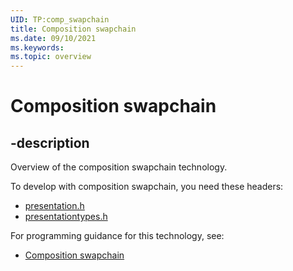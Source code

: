```yaml
---
UID: TP:comp_swapchain
title: Composition swapchain
ms.date: 09/10/2021
ms.keywords: 
ms.topic: overview
---
```


# Composition swapchain

## -description

Overview of the composition swapchain technology.

To develop with composition swapchain, you need these headers:

 * [presentation.h](../presentation/index.md)
 * [presentationtypes.h](../presentationtypes/index.md)

For programming guidance for this technology, see:
* [Composition swapchain](/windows/win32/comp_swapchain)


